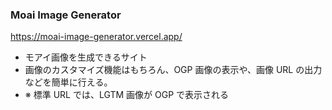 ### Moai Image Generator

https://moai-image-generator.vercel.app/

- モアイ画像を生成できるサイト
- 画像のカスタマイズ機能はもちろん、OGP 画像の表示や、画像 URL の出力などを簡単に行える。
- ※ 標準 URL では、LGTM 画像が OGP で表示される
